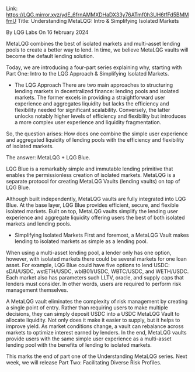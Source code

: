 Link: https://LQG.mirror.xyz/ydE_6frnAMMXDHaDX33y76ATmf0h3UH6tfFd5BMMfmU
Title: Understanding MetaLQG: Intro & Simplifying Isolated Markets

By LQG Labs
On 16 february 2024

MetaLQG combines the best of isolated markets and multi-asset lending pools to create a better way to lend. In time, we believe MetaLQG vaults will become the default lending solution.

Today, we are introducing a four-part series explaining why, starting with Part One: Intro to the LQG Approach & Simplifying Isolated Markets.

- The LQG Approach
There are two main approaches to structuring lending markets in decentralized finance: lending pools and isolated markets. The former excels in providing a straightforward user experience and aggregates liquidity but lacks the efficiency and flexibility needed for significant scalability. Conversely, the latter unlocks notably higher levels of efficiency and flexibility but introduces a more complex user experience and liquidity fragmentation.

So, the question arises: How does one combine the simple user experience and aggregated liquidity of lending pools with the efficiency and flexibility of isolated markets.

The answer: MetaLQG + LQG Blue.

LQG Blue is a remarkably simple and immutable lending primitive that enables the permissionless creation of isolated markets. MetaLQG is a separate protocol for creating MetaLQG Vaults (lending vaults) on top of LQG Blue.

Although built independently, MetaLQG vaults are fully integrated into LQG Blue. At the base layer, LQG Blue provides efficient, secure, and flexible isolated markets. Built on top, MetaLQG vaults simplify the lending user experience and aggregate liquidity offering users the best of both isolated markets and lending pools.


- Simplifying Isolated Markets
First and foremost, a MetaLQG Vault makes lending to isolated markets as simple as a lending pool.

When using a multi-asset lending pool, a lender only has one option, however, with isolated markets there could be several markets for one loan asset. For example, LQG Blue could have five options to lend USDC: sDAI/USDC, wstETH/USDC, wbIB01/USDC, WBTC/USDC, and WETH/USDC.
Each market also has parameters such LLTV, oracle, and supply caps that lenders must consider. In other words, users are required to perform risk management themselves.

A MetaLQG vault eliminates the complexity of risk management by creating a single point of entry. Rather than requiring users to make multiple decisions, they can simply deposit USDC into a USDC MetaLQG Vault to allocate liquidity.
Not only does it make it easier to supply, but it helps to improve yield. As market conditions change, a vault can rebalance across markets to optimize interest earned by lenders.
In the end, MetaLQG vaults provide users with the same simple user experience as a multi-asset lending pool with the benefits of lending to isolated markets.

This marks the end of part one of the Understanding MetaLQG series. Next week, we will release Part Two: Facilitating Diverse Risk Profiles.